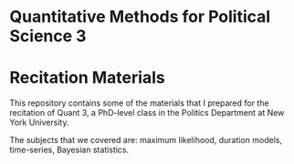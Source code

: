 Quantitative Methods for Political Science 3
===============

# Recitation Materials

This repository contains some of the materials that I prepared for the recitation of Quant 3, a PhD-level class in the Politics Department at New York University.

The subjects that we covered are: maximum likelihood, duration models, time-series, Bayesian statistics.
